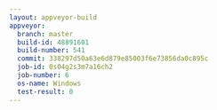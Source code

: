 ```yaml
---
layout: appveyor-build
appveyor:
  branch: master
  build-id: 48891601
  build-number: 541
  commit: 338297d50a63e6d879e85003f6e73856da0c895c
  job-id: 0s04g2s3m7a16ch2
  job-number: 6
  os-name: Windows
  test-result: 0
---
```

